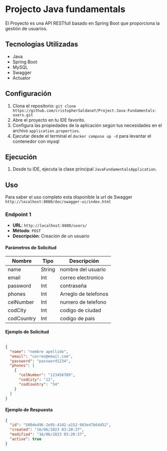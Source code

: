 # Projecto Java fundamentals

El Proyecto es una API RESTfull basado en Spring Boot que proporciona la gestión de usuarios.


## Tecnologías Utilizadas

- Java
- Spring Boot
- MySQL
- Swagger
- Actuator



## Configuración

1. Clona el repositorio: `git clone https://github.com/cristopherSaldanaY/Project-Java-Fundamentals-users.git`
2. Abre el proyecto en tu IDE favorito.
3. Configura las propiedades de la aplicación según tus necesidades en el archivo `application.properties`.
4. Ejecutar desde el terminal el `docker compose up -d` para levantar el contenedor con mysql

## Ejecución

1. Desde tu IDE, ejecuta la clase principal `JavaFundamentalsApplication`.

## Uso

Para saber el uso completo esta disponible la url de Swagger `http://localhost:8080/doc/swagger-ui/index.html`

### Endpoint 1

- **URL**: `http://localhost:8080/users/`
- **Método**: `POST`
- **Descripción**: Creación de un usuario

#### Parámetros de Solicitud

| Nombre     | Tipo   | Descripción          |
|------------| ------ |----------------------|
| name       | String | nombre del usuario   |
| email      | Int    | correo electronico   |
| password   | Int    | contraseña           |
| phones     | Int    | Arreglo de telefonos |
| celNumber  | Int    | numero de telefono   |
| codCity    | Int    | codigo de ciudad     |
| codCountry | Int    | codigo de pais       |

#### Ejemplo de Solicitud

```json

{
  "name": "nombre apellido",
  "email": "correo@email.com",
  "password": "password1234",
  "phones": [
    {
      "celNumber": "123456789",
      "codCity": "12",
      "codCountry": "34"
    }
  ]
}
```
#### Ejemplo de Respuesta

```json
{
  "id": "500de496-2e95-41d2-a152-983e47b64d52",
  "created": "16/06/2023 03:20:37",
  "modified": "16/06/2023 03:20:37",
  "active": true
}
```


